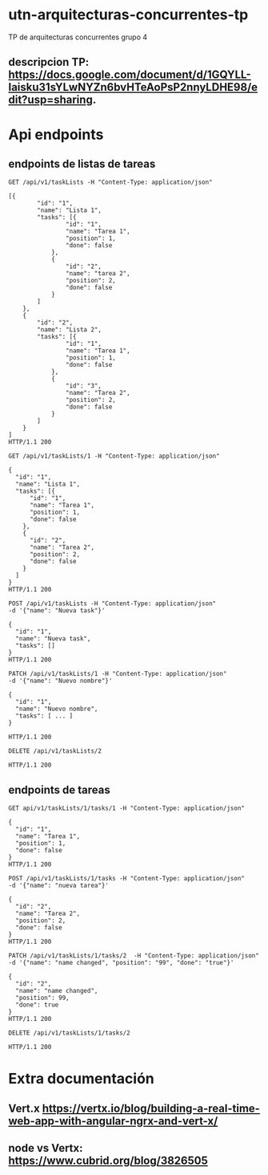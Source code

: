 # utn-arquitecturas-concurrentes-tp
TP de arquitecturas concurrentes grupo 4
## descripcion TP: https://docs.google.com/document/d/1GQYLL-Iaisku31sYLwNYZn6bvHTeAoPsP2nnyLDHE98/edit?usp=sharing.

# Api endpoints

## endpoints de listas de tareas
```
GET /api/v1/taskLists -H "Content-Type: application/json"

[{
		"id": "1",
		"name": "Lista 1",
		"tasks": [{
				"id": "1",
				"name": "Tarea 1",
				"position": 1,
				"done": false
			},
			{
				"id": "2",
				"name": "tarea 2",
				"position": 2,
				"done": false
			}
		]
	},
	{
		"id": "2",
		"name": "Lista 2",
		"tasks": [{
				"id": "1",
				"name": "Tarea 1",
				"position": 1,
				"done": false
			},
			{
				"id": "3",
				"name": "Tarea 2",
				"position": 2,
				"done": false
			}
		]
	}
]
HTTP/1.1 200
```

```
GET /api/v1/taskLists/1 -H "Content-Type: application/json"

{
  "id": "1",
  "name": "Lista 1",
  "tasks": [{
      "id": "1",
      "name": "Tarea 1",
      "position": 1,
      "done": false
    },
    {
      "id": "2",
      "name": "Tarea 2",
      "position": 2,
      "done": false
    }
  ]
}
HTTP/1.1 200
```

```
POST /api/v1/taskLists -H "Content-Type: application/json"
-d '{"name": "Nueva task"}'

{
  "id": "1",
  "name": "Nueva task",
  "tasks": []
}
HTTP/1.1 200
```

```
PATCH /api/v1/taskLists/1 -H "Content-Type: application/json"
-d '{"name": "Nuevo nombre"}'

{
  "id": "1",
  "name": "Nuevo nombre",
  "tasks": [ ... ]
}

HTTP/1.1 200
```

```
DELETE /api/v1/taskLists/2

HTTP/1.1 200
```

## endpoints de tareas
```
GET api/v1/taskLists/1/tasks/1 -H "Content-Type: application/json"

{
  "id": "1",
  "name": "Tarea 1",
  "position": 1,
  "done": false
}
HTTP/1.1 200
```

```
POST /api/v1/taskLists/1/tasks -H "Content-Type: application/json" 
-d '{"name": "nueva tarea"}'

{
  "id": "2",
  "name": "Tarea 2",
  "position": 2,
  "done": false
}
HTTP/1.1 200
```

```
PATCH /api/v1/taskLists/1/tasks/2  -H "Content-Type: application/json"
-d '{"name": "name changed", "position": "99", "done": "true"}'

{
  "id": "2",
  "name": "name changed",
  "position": 99,
  "done": true
}
HTTP/1.1 200
```

```
DELETE /api/v1/taskLists/1/tasks/2

HTTP/1.1 200
```

# Extra documentación

## Vert.x https://vertx.io/blog/building-a-real-time-web-app-with-angular-ngrx-and-vert-x/
## node vs Vertx: https://www.cubrid.org/blog/3826505
